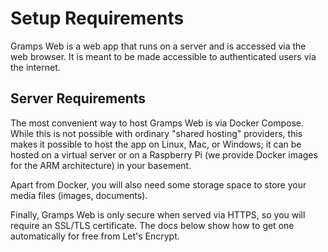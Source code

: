 # Setup Requirements

Gramps Web is a web app that runs on a server and is accessed via the web browser. It is meant to be made accessible to authenticated users via the internet.

## Server Requirements

The most convenient way to host Gramps Web is via Docker Compose. While this is not possible with ordinary "shared hosting" providers, this makes it possible to host the app on Linux, Mac, or Windows; it can be hosted on a virtual server or on a Raspberry Pi (we provide Docker images for the ARM architecture) in your basement.

Apart from Docker, you will also need some storage space to store your media files (images, documents).

Finally, Gramps Web is only secure when served via HTTPS, so you will require an SSL/TLS certificate. The docs below show how to get one automatically for free from Let's Encrypt.
